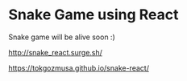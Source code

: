 # Snake Game using React

Snake game will be alive soon :)

http://snake_react.surge.sh/

https://tokgozmusa.github.io/snake-react/
